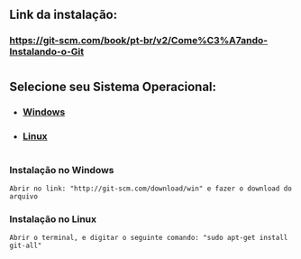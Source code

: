 ## Link da instalação: 

### https://git-scm.com/book/pt-br/v2/Come%C3%A7ando-Instalando-o-Git

#

## **Selecione seu Sistema Operacional**:

- ### [Windows](#windows)
- ### [Linux](#linux)

#

### <a id="windows">Instalação no Windows</a>
```
Abrir no link: "http://git-scm.com/download/win" e fazer o download do arquivo
```


### <a id="linux">Instalação no Linux</a>
```
Abrir o terminal, e digitar o seguinte comando: "sudo apt-get install git-all"
```